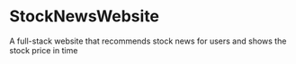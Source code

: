# StockNewsWebsite
A full-stack website that recommends stock news for users and shows the stock price in time
